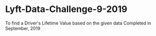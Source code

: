 # Lyft-Data-Challenge-9-2019
To find a Driver's Lifetime Value based on the given data
Completed in September, 2019
